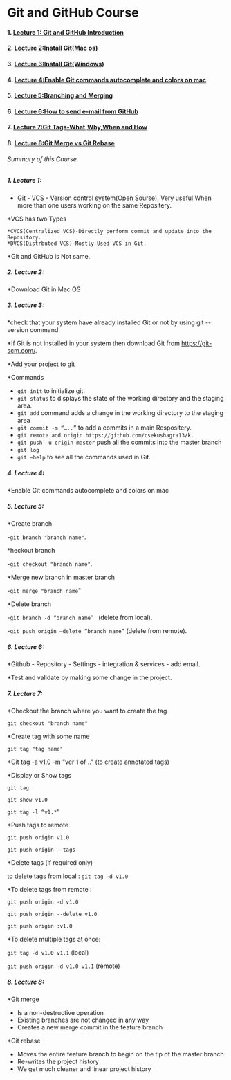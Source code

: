 # Git and GitHub Course

#### 1. [Lecture 1: Git and GitHub Introduction](1.-Lecture-1:)
#### 2. [Lecture 2:Install Git(Mac os)](#h2)
#### 3. [Lecture 3:Install Git(Windows)](#h3)
#### 4. [Lecture 4:Enable Git commands autocomplete and colors on mac](#h4)
#### 5. [Lecture 5:Branching and Merging](#h5)
#### 6. [Lecture 6:How to send e-mail from GitHub](#h6)
#### 7. [Lecture 7:Git Tags-What,Why,When and How](#h7)
#### 8. [Lecture 8:Git Merge vs Git Rebase](#h8)

###### Summary of this Course.

##### 1. Lecture 1:

* Git - VCS - Version control system(Open Sourse), Very useful When more than one users working on the same Repositery.

*VCS has two Types

    *CVCS(Centralized VCS)-Directly perform commit and update into the Repository.
    *DVCS(Distrbuted VCS)-Mostly Used VCS in Git.
    
*Git and GitHub is Not same.

##### 2. Lecture 2:

*Download Git in Mac OS

##### 3. Lecture 3:

*check that your system have already installed Git or not by using git --version command.

*If Git is not installed in your system then download Git from https://git-scm.com/.

*Add your project to git

*Commands

  - `git init` to initialize git.
  - `git status` to displays the state of the working directory and the staging area.
  - `git add` command adds a change in the working directory to the staging area
  - `git commit -m “…..”` to add a commits in a main Respositery.
  - `git remote add origin https://github.com/csekushagra13/k.`
  - `git push -u origin master` push all the commits into the master branch
  - `git log`
  - `git —help` to see all the commands used in Git.

##### 4. Lecture 4:

*Enable Git commands autocomplete and colors on mac

##### 5. Lecture 5:

*Create branch

   -`git branch "branch name"`.
   
*heckout branch

   -`git checkout "branch name"`.
   
*Merge new branch in master branch

   -`git merge "branch name`"
   
*Delete branch

   -`git branch -d “branch name” `    (delete from local).
  
   -`git push origin —delete “branch name”`  (delete from remote).

##### 6. Lecture 6:

*Github - Repository - Settings - integration & services - add email.

*Test and validate by making some change in the project.

##### 7. Lecture 7:

*Checkout the branch where you want to create the tag

   `git checkout "branch name"`

*Create tag with some name

   `git tag "tag name"`

*Git tag -a v1.0 -m "ver 1 of .."  (to create annotated tags) 

*Display or Show tags

   `git tag`
   
   `git show v1.0`
   
   `git tag -l “v1.*”`

*Push tags to remote

   `git push origin v1.0`
   
   `git push origin --tags`

*Delete tags (if required only)

   to delete tags from local :
   `git tag -d v1.0`

*To delete tags from remote :

   `git push origin -d v1.0`
   
   `git push origin --delete v1.0`
   
   `git push origin :v1.0`

*To delete multiple tags at once:

   `git tag -d v1.0 v1.1` (local)
   
   `git push origin -d v1.0 v1.1` (remote)

##### 8. Lecture 8:

*Git merge

   - Is a non-destructive operation
   - Existing branches are not changed in any way
   - Creates a new merge commit in the feature branch

*Git rebase

   - Moves the entire feature branch to begin on the tip of the master branch
   - Re-writes the project history
   - We get much cleaner and linear project history
